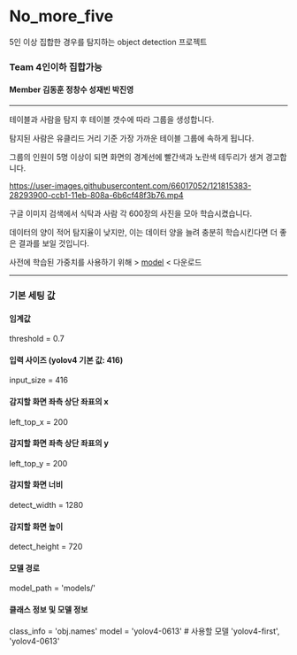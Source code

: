 # No_more_five
5인 이상 집합한 경우를 탐지하는 object detection 프로젝트

### Team 4인이하 집합가능 

#### Member 김동훈 정창수 성재빈 박진영

------------

테이블과 사람을 탐지 후 테이블 갯수에 따라 그룹을 생성합니다.

탐지된 사람은 유클리드 거리 기준 가장 가까운 테이블 그룹에 속하게 됩니다.

그룹의 인원이 5명 이상이 되면 화면의 경계선에 빨간색과 노란색 테두리가 생겨 경고합니다.

https://user-images.githubusercontent.com/66017052/121815383-28293900-ccb1-11eb-808a-6b6cf48f3b76.mp4

구글 이미지 검색에서 식탁과 사람 각 600장의 사진을 모아 학습시켰습니다.

데이터의 양이 적어 탐지율이 낮지만, 이는 데이터 양을 늘려 충분히 학습시킨다면 더 좋은 결과를 보일 것입니다.

사전에 학습된 가중치를 사용하기 위해 > [model](https://drive.google.com/file/d/1ldfN0nnbZModFHBR1fx2oqR-GG6pgfjQ/view?usp=sharing "학습된 모델") < 다운로드


------------

### 기본 세팅 값
#### 임계값
threshold = 0.7   
#### 입력 사이즈 (yolov4 기본 값: 416)
input_size = 416
#### 감지할 화면 좌측 상단 좌표의 x
left_top_x = 200
#### 감지할 화면 좌측 상단 좌표의 y
left_top_y = 200
#### 감지할 화면 너비
detect_width = 1280
#### 감지할 화면 높이
detect_height = 720
#### 모델 경로
model_path = 'models/'
#### 클래스 정보 및 모델 정보
class_info = 'obj.names'
model = 'yolov4-0613'  # 사용할 모델 'yolov4-first', 'yolov4-0613'
